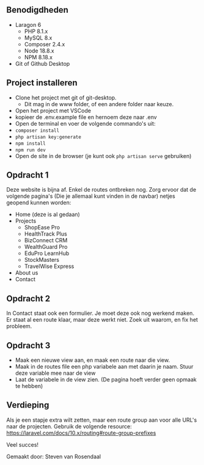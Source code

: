 ## Benodigdheden

- Laragon 6
  - PHP 8.1.x
  - MySQL 8.x
  - Composer 2.4.x
  - Node 18.8.x
  - NPM 8.18.x
- Git of Github Desktop

## Project installeren

- Clone het project met git of git-desktop.
  - Dit mag in de www folder, of een andere folder naar keuze.
- Open het project met VSCode
- kopieer de .env.example file en hernoem deze naar .env
- Open de terminal en voer de volgende commando's uit:
- `composer install`
- `php artisan key:generate`
- `npm install`
- `npm run dev`
- Open de site in de browser (je kunt ook `php artisan serve` gebruiken)

## Opdracht 1

Deze website is bijna af. Enkel de routes ontbreken nog. Zorg ervoor dat de volgende pagina's (Die je allemaal kunt vinden in de navbar) netjes geopend kunnen worden:

- Home (deze is al gedaan)
- Projects
  - ShopEase Pro
  - HealthTrack Plus
  - BizConnect CRM
  - WealthGuard Pro
  - EduPro LearnHub
  - StockMasters
  - TravelWise Express
- About us
- Contact

## Opdracht 2

In Contact staat ook een formulier. Je moet deze ook nog werkend maken. Er staat al een route klaar, maar deze werkt niet. Zoek uit waarom, en fix het probleem.

## Opdracht 3

- Maak een nieuwe view aan, en maak een route naar die view. 
- Maak in de routes file een php variabele aan met daarin je naam. Stuur deze variable mee naar de view
- Laat de variabele in de view zien. (De pagina hoeft verder geen opmaak te hebben)

## Verdieping

Als je een stapje extra wilt zetten, maar een route group aan voor alle URL's naar de projecten. Gebruik de volgende resource: https://laravel.com/docs/10.x/routing#route-group-prefixes

Veel succes!

Gemaakt door: Steven van Rosendaal
